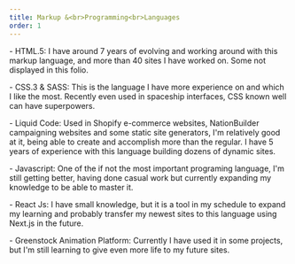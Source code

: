 ```yaml
---
title: Markup &<br>Programming<br>Languages
order: 1
---
```


<p>- <span class="font-light">HTML.5:</span> I have around 7 years of evolving and working around with this markup language, and more than 40 sites I have worked on. Some not displayed in this folio.</p>
<p>- <span class="font-light">CSS.3 & SASS:</span> This is the language I have more experience on and which I like the most. Recently even used in spaceship interfaces, CSS known well can have superpowers.</p>
<p>- <span class="font-light">Liquid Code:</span> Used in Shopify e-commerce websites, NationBuilder campaigning websites and some static site generators, I'm relatively good at it, being able to create and accomplish more than the regular. I have 5 years of experience with this language building dozens of dynamic sites.</p>
<p>- <span class="font-light">Javascript:</span> One of the if not the most important programing language, I'm still getting better, having done casual work but currently expanding my knowledge to be able to master it.</p>
<p>- <span class="font-light">React Js:</span> I have small knowledge, but it is a tool in my schedule to expand my learning and probably transfer my newest sites to this language using Next.js in the future.</p>
<p>- <span class="font-light">Greenstock Animation Platform:</span> Currently I have used it in some projects, but I'm still learning to give even more life to my future sites.</p>